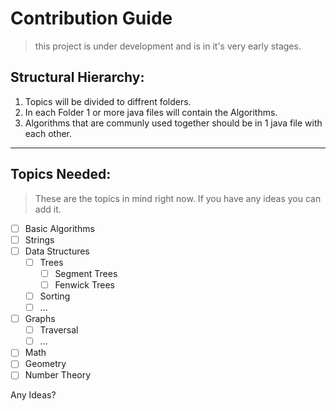 # Contribution Guide
> this project is under development and is in it's very early stages.
## Structural Hierarchy:
1. Topics will be divided to diffrent folders.
2. In each Folder 1 or more java files will contain the Algorithms.
3. Algorithms that are communly used together should be in 1 java file with each other.
***
## Topics Needed:
> These are the topics in mind right now.
> If you have any ideas you can add it.
- [ ] Basic Algorithms
- [ ] Strings
- [ ] Data Structures
  - [ ] Trees
     - [ ]  Segment Trees
     - [ ]  Fenwick Trees
  - [ ] Sorting
  - [ ] ...
- [ ] Graphs
  - [ ] Traversal
  - [ ] ...
- [ ]  Math
- [ ] Geometry
- [ ] Number Theory

Any Ideas?
